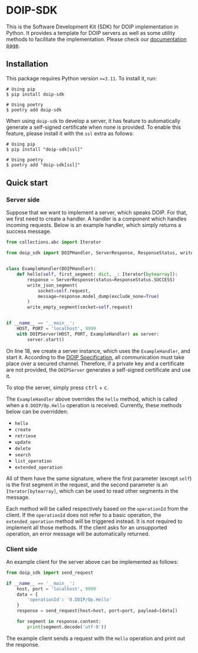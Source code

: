 # DOIP-SDK

This is the Software Development Kit (SDK) for DOIP implementation in Python. It provides a template for DOIP servers as
well as some utility methods to facilitate the implementation. Please check our [documentation page][1].

## Installation

This package requires Python version `>=3.11`. To install it, run:

```shell
# Using pip
$ pip install doip-sdk

# Using poetry
$ poetry add doip-sdk
```

When using `doip-sdk` to develop a server, it has feature to automatically generate a self-signed certificate when none
is provided. To enable this feature, please install it with the `ssl` extra as follows:

```shell
# Using pip
$ pip install "doip-sdk[ssl]"

# Using poetry
$ poetry add "doip-sdk[ssl]"
```

## Quick start

### Server side

Suppose that we want to implement a server, which speaks DOIP. For that, we first need to create a handler. A handler is
a component which handles incoming requests. Below is an example handler, which simply returns a success message.

```python
from collections.abc import Iterator

from doip_sdk import DOIPHandler, ServerResponse, ResponseStatus, write_json_segment, write_empty_segment, DOIPServer


class ExampleHandler(DOIPHandler):
    def hello(self, first_segment: dict, _: Iterator[bytearray]):
        response = ServerResponse(status=ResponseStatus.SUCCESS)
        write_json_segment(
            socket=self.request,
            message=response.model_dump(exclude_none=True)
        )
        write_empty_segment(socket=self.request)


if __name__ == '__main__':
    HOST, PORT = 'localhost', 9999
    with DOIPServer(HOST, PORT, ExampleHandler) as server:
        server.start()
```

On line 18, we create a server instance, which uses the `ExampleHandler`, and start it. According to the
[DOIP Specification][2], all communication must take place over a secured channel. Therefore, if a private key and a
certificate are not provided, the `DOIPServer` generates a self-signed certificate and use it.

To stop the server, simply press <kbd>ctrl</kbd> + <kbd>c</kbd>.

The `ExampleHandler` above overrides the `hello` method, which is called when a `0.DOIP/Op.Hello` operation is
received. Currently, these methods below can be overridden:

* `hello`
* `create`
* `retrieve`
* `update`
* `delete`
* `search`
* `list_operation`
* `extended_operation`

All of them have the same signature, where the first parameter (except `self`) is the first segment in the request,
and the second parameter is an `Iterator[bytearray]`, which can be used to read other segments in the message.

Each method will be called respectively based on the `operationId` from the client. If the `operationId` does not
refer to a basic operation, the `extended_operation` method will be triggered instead. It is not required to implement
all those methods. If the client asks for an unsupported operation, an error message will be automatically returned.

### Client side

An example client for the server above can be implemented as follows:

```python
from doip_sdk import send_request

if __name__ == '__main__':
    host, port = 'localhost', 9999
    data = {
        'operationId': '0.DOIP/Op.Hello'
    }
    response = send_request(host=host, port=port, payload=[data])

    for segment in response.content:
        print(segment.decode('utf-8'))
```

The example client sends a request with the `Hello` operation and print out the response.

[1]: https://doip.pages-ce.gwdg.de/doip-sdk/
[2]: https://www.dona.net/sites/default/files/2018-11/DOIPv2Spec_1.pdf
